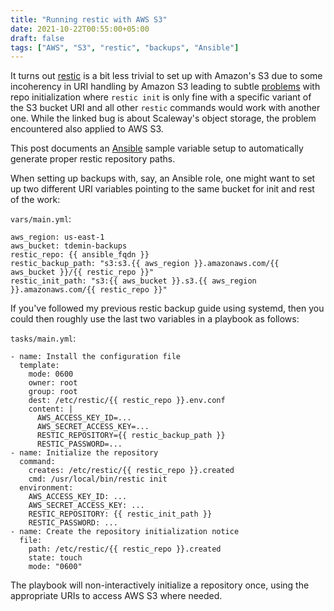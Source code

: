```yaml
---
title: "Running restic with AWS S3"
date: 2021-10-22T00:55:00+05:00
draft: false
tags: ["AWS", "S3", "restic", "backups", "Ansible"]
---
```


It turns out [restic][restic] is a bit less trivial to set up with Amazon's S3
due to some incoherency in URI handling by Amazon S3 leading to subtle
[problems][ghbug] with repo initialization where `restic init` is only fine with
a specific variant of the S3 bucket URI and all other `restic` commands would
work with another one.  While the linked bug is about Scaleway's object storage,
the problem encountered also applied to AWS S3.

[restic]: https://restic.net
[ghbug]: https://github.com/restic/restic/issues/2971

This post documents an [Ansible][ansible] sample variable setup to automatically
generate proper restic repository paths.

[ansible]: https://ansible.com

<!--more-->

When setting up backups with, say, an Ansible role, one might want to set up two
different URI variables pointing to the same bucket for init and rest of the
work:

`vars/main.yml`:

```
aws_region: us-east-1
aws_bucket: tdemin-backups
restic_repo: {{ ansible_fqdn }}
restic_backup_path: "s3:s3.{{ aws_region }}.amazonaws.com/{{ aws_bucket }}/{{ restic_repo }}"
restic_init_path: "s3:{{ aws_bucket }}.s3.{{ aws_region }}.amazonaws.com/{{ restic_repo }}"
```

If you've followed my previous restic backup guide using systemd, then you could
then roughly use the last two variables in a playbook as follows:

`tasks/main.yml`:

```
- name: Install the configuration file
  template:
    mode: 0600
    owner: root
    group: root
    dest: /etc/restic/{{ restic_repo }}.env.conf
    content: |
      AWS_ACCESS_KEY_ID=...
      AWS_SECRET_ACCESS_KEY=...
      RESTIC_REPOSITORY={{ restic_backup_path }}
      RESTIC_PASSWORD=...
- name: Initialize the repository
  command:
    creates: /etc/restic/{{ restic_repo }}.created
    cmd: /usr/local/bin/restic init
  environment:
    AWS_ACCESS_KEY_ID: ...
    AWS_SECRET_ACCESS_KEY: ...
    RESTIC_REPOSITORY: {{ restic_init_path }}
    RESTIC_PASSWORD: ...
- name: Create the repository initialization notice
  file:
    path: /etc/restic/{{ restic_repo }}.created
    state: touch
    mode: "0600"
```

The playbook will non-interactively initialize a repository once, using the
appropriate URIs to access AWS S3 where needed.
